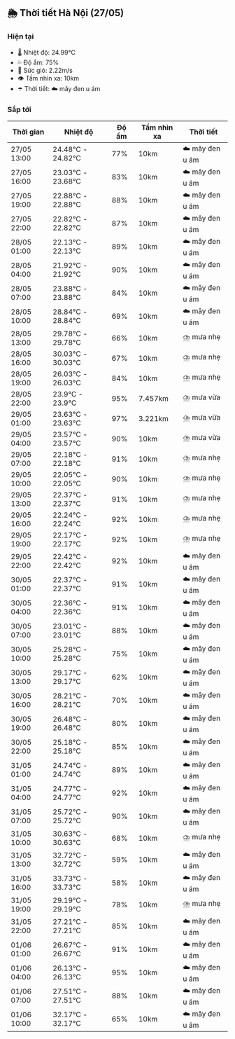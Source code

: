 ## 🌦️ Thời tiết Hà Nội (27/05)

### Hiện tại

- 🌡️ Nhiệt độ: 24.99℃
- 💦 Độ ẩm: 75%
- 💨 Sức gió: 2.22m/s
- 👁️ Tầm nhìn xa: 10km
- ☂️ Thời tiết: ☁️ mây đen u ám

### Sắp tới

| Thời gian | Nhiệt độ | Độ ẩm | Tầm nhìn xa | Thời tiết |
| --- | --- | --- | --- | --- |
| 27/05 13:00 | 24.48℃ - 24.82℃ | 77% | 10km | ☁️ mây đen u ám |
| 27/05 16:00 | 23.03℃ - 23.68℃ | 83% | 10km | ☁️ mây đen u ám |
| 27/05 19:00 | 22.88℃ - 22.88℃ | 88% | 10km | ☁️ mây đen u ám |
| 27/05 22:00 | 22.82℃ - 22.82℃ | 87% | 10km | ☁️ mây đen u ám |
| 28/05 01:00 | 22.13℃ - 22.13℃ | 89% | 10km | ☁️ mây đen u ám |
| 28/05 04:00 | 21.92℃ - 21.92℃ | 90% | 10km | ☁️ mây đen u ám |
| 28/05 07:00 | 23.88℃ - 23.88℃ | 84% | 10km | ☁️ mây đen u ám |
| 28/05 10:00 | 28.84℃ - 28.84℃ | 69% | 10km | ☁️ mây đen u ám |
| 28/05 13:00 | 29.78℃ - 29.78℃ | 66% | 10km | ⛈️ mưa nhẹ |
| 28/05 16:00 | 30.03℃ - 30.03℃ | 67% | 10km | ⛈️ mưa nhẹ |
| 28/05 19:00 | 26.03℃ - 26.03℃ | 84% | 10km | ⛈️ mưa nhẹ |
| 28/05 22:00 | 23.9℃ - 23.9℃ | 95% | 7.457km | ⛈️ mưa vừa |
| 29/05 01:00 | 23.63℃ - 23.63℃ | 97% | 3.221km | ⛈️ mưa vừa |
| 29/05 04:00 | 23.57℃ - 23.57℃ | 90% | 10km | ⛈️ mưa vừa |
| 29/05 07:00 | 22.18℃ - 22.18℃ | 91% | 10km | ⛈️ mưa nhẹ |
| 29/05 10:00 | 22.05℃ - 22.05℃ | 90% | 10km | ⛈️ mưa nhẹ |
| 29/05 13:00 | 22.37℃ - 22.37℃ | 91% | 10km | ⛈️ mưa nhẹ |
| 29/05 16:00 | 22.24℃ - 22.24℃ | 92% | 10km | ⛈️ mưa nhẹ |
| 29/05 19:00 | 22.17℃ - 22.17℃ | 92% | 10km | ⛈️ mưa nhẹ |
| 29/05 22:00 | 22.42℃ - 22.42℃ | 92% | 10km | ☁️ mây đen u ám |
| 30/05 01:00 | 22.37℃ - 22.37℃ | 91% | 10km | ☁️ mây đen u ám |
| 30/05 04:00 | 22.36℃ - 22.36℃ | 91% | 10km | ☁️ mây đen u ám |
| 30/05 07:00 | 23.01℃ - 23.01℃ | 88% | 10km | ☁️ mây đen u ám |
| 30/05 10:00 | 25.28℃ - 25.28℃ | 75% | 10km | ☁️ mây đen u ám |
| 30/05 13:00 | 29.17℃ - 29.17℃ | 62% | 10km | ☁️ mây đen u ám |
| 30/05 16:00 | 28.21℃ - 28.21℃ | 70% | 10km | ☁️ mây đen u ám |
| 30/05 19:00 | 26.48℃ - 26.48℃ | 80% | 10km | ☁️ mây đen u ám |
| 30/05 22:00 | 25.18℃ - 25.18℃ | 85% | 10km | ☁️ mây đen u ám |
| 31/05 01:00 | 24.74℃ - 24.74℃ | 89% | 10km | ☁️ mây đen u ám |
| 31/05 04:00 | 24.77℃ - 24.77℃ | 92% | 10km | ☁️ mây đen u ám |
| 31/05 07:00 | 25.72℃ - 25.72℃ | 90% | 10km | ☁️ mây đen u ám |
| 31/05 10:00 | 30.63℃ - 30.63℃ | 68% | 10km | ⛈️ mưa nhẹ |
| 31/05 13:00 | 32.72℃ - 32.72℃ | 59% | 10km | ☁️ mây đen u ám |
| 31/05 16:00 | 33.73℃ - 33.73℃ | 58% | 10km | ☁️ mây đen u ám |
| 31/05 19:00 | 29.19℃ - 29.19℃ | 78% | 10km | ⛈️ mưa nhẹ |
| 31/05 22:00 | 27.21℃ - 27.21℃ | 85% | 10km | ☁️ mây đen u ám |
| 01/06 01:00 | 26.67℃ - 26.67℃ | 91% | 10km | ☁️ mây đen u ám |
| 01/06 04:00 | 26.13℃ - 26.13℃ | 95% | 10km | ☁️ mây đen u ám |
| 01/06 07:00 | 27.51℃ - 27.51℃ | 88% | 10km | ☁️ mây đen u ám |
| 01/06 10:00 | 32.17℃ - 32.17℃ | 65% | 10km | ☁️ mây đen u ám |

